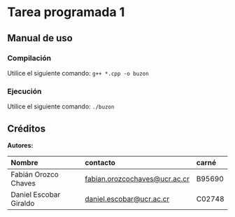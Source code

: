 # Tarea programada 1

## **Manual de uso**

### Compilación

Utilice el siguiente comando: `g++ *.cpp -o buzon`

### Ejecución

Utilice el siguiente comando: `./buzon`

## **Créditos**

**Autores:**

| Nombre                      | contacto                         | carné     |
| :---                        | :---                             | :---      |
| Fabián Orozco Chaves        | fabian.orozcochaves@ucr.ac.cr    | B95690    |
| Daniel Escobar Giraldo      | daniel.escobar@ucr.ac.cr         | C02748    |
